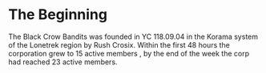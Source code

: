 <!-- TITLE: Corp History -->
<!-- SUBTITLE: A quick summary of Corp History -->

# The Beginning
The Black Crow Bandits was founded in YC 118.09.04 in the Korama system of the Lonetrek region by Rush Crosix. Within the first 48 hours the corporation grew to 15 active members , by the end of the week the corp had reached 23 active members.